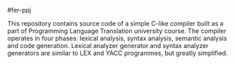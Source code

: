 #fer-ppj

This repository contains source code of a simple C-like compiler built as a part of Programming Language Translation university course. The compiler operates in four phases: lexical analysis, syntax analysis, semantic analysis and code generation. Lexical analyzer generator and syntax analyzer generators are similar to LEX and YACC programmes, but greatly simplified. 
